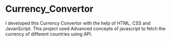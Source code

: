 # Currency_Convertor
I developed this Currency Convertor with the help of HTML, CSS and JavanScript. This project used Advanced concepts of javascript to fetch the currency of different countries using API.
